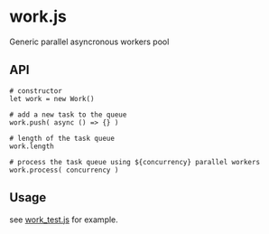 # work.js

Generic parallel asyncronous workers pool

## API
```
# constructor
let work = new Work()
```

```
# add a new task to the queue
work.push( async () => {} )
```

```
# length of the task queue
work.length
```

```
# process the task queue using ${concurrency} parallel workers
work.process( concurrency )
```

## Usage
see [work_test.js](work_test.js) for example.

